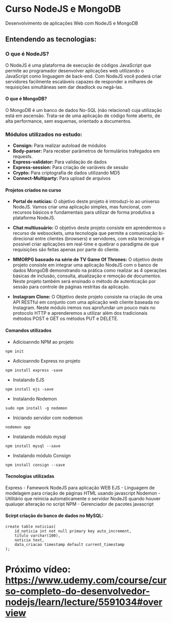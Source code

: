 # Curso NodeJS e MongoDB

Desenvolvimento de aplicações Web com NodeJS e MongoDB

## Entendendo as tecnologias:

### O que é NodeJS?

O NodeJS é uma plataforma de execução de códigos JavaScript que permite ao programador desenvolver aplicações web utilizando o JavaScript como linguagem de back-end. Com NodeJS você poderá criar servidores facilmente escaláveis capazes de responder a milhares de requisições simultâneas sem dar deadlock ou negá-las.

#### O que é MongoDB?

O MongoDB é um banco de dados No-SQL (não relacional) cuja utilização está em ascensão. Trata-se de uma aplicação de código fonte aberto, de alta performance, sem esquemas, orientado a documentos.

### Módulos utilizados no estudo:

* **Consign:** Para realizar autoload de módulos
* **Body-parser:** Para receber parâmetros de formulários trafegados em requests.
* **Express-validator:** Para validação de dados
* **Express-session:** Para criação de variáveis de sessão
* **Crypto:** Para criptografia de dados utilizando MD5
* **Connect-Multiparty:** Para upload de arquivos


#### Projetos criados no curso

- **Portal de notícias:** O objetivo deste projeto é introduzi-lo ao universo NodeJS. Vamos criar uma aplicação simples, mas funcional, com recursos básicos e fundamentais para utilizar de forma produtiva a plataforma NodeJS.

- **Chat multiusuário:** O objetivo deste projeto consiste em aprendermos o recurso de websockets, uma tecnologia que permite a comunicação bi-direcional entre clientes (browsers) e servidores, com esta tecnologia é possível criar aplicações em real-time e quebrar o paradigma de que requisições são feitas apenas por parte do cliente.

- **MMORPG baseado na série de TV Game Of Thrones:** O objetivo deste projeto consiste em integrar uma aplicação NodeJS com o banco de dados MongoDB demonstrando na prática como realizar as 4 operações básicas de inclusão, consulta, atualização e remoção de documentos. Neste projeto também será ensinado o método de autenticação por sessão para controle de páginas restritas da aplicação.

- **Instagram Clone:** O Objetivo deste projeto consiste na criação de uma API RESTful em conjunto com uma aplicação web cliente baseada no Instagram. Neste módulo iremos nos aprofundar um pouco mais no protocolo HTTP e aprenderemos a utilizar além dos tradicionais métodos POST e GET os métodos PUT e DELETE.

#### Comandos utilizados
* Adicioanndo NPM ao projeto
```
npm init
```
* Adicioanndo Express no projeto
```
npm install express -save
```
* Instalando EJS
```
npm install ejs -save
```

* Instalando Nodemon
```
sudo npm install -g nodemon
```

* Iniciando servidor com nodemon
```
nodemon app
```

* Instalando módulo mysql
```
npm install mysql --save
```

* Instalando módulo Consign
```
npm install consign --save
```

#### Tecnologias utilizadas
Express - Famework NodeJS para aplicação WEB
EJS - Linguagem de modelagem para criação de páginas HTML usando javascript
Nodemon - Utilitário que reinicia automaticamente o servidor NodeJS quando houver qualuqer alteração no script
NPM - Gerenciador de pacotes javascript

#### Scirpt criação do banco de dados no MySQL:
```
create table noticias(
    id_noticia int not null primary key auto_increment,
    titulo varchar(100),
    noticia text, 
    data_criacao timestamp default current_timestamp
);
```

# Próximo vídeo: https://www.udemy.com/course/curso-completo-do-desenvolvedor-nodejs/learn/lecture/5591034#overview